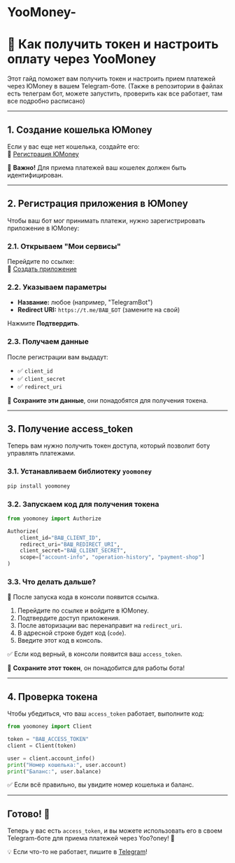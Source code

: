 # YooMoney-
# 📌 Как получить токен и настроить оплату через YooMoney

Этот гайд поможет вам получить токен и настроить прием платежей через ЮMoney в вашем Telegram-боте. (Также в репозитории в файлах есть телеграм бот, можете запустить, проверить как все работает, там все подробно расписано)

---

## 1. Создание кошелька ЮMoney

Если у вас еще нет кошелька, создайте его:  
🔗 [Регистрация ЮMoney](https://yoomoney.ru/)

📌 **Важно!** Для приема платежей ваш кошелек должен быть идентифицирован.

---

## 2. Регистрация приложения в ЮMoney

Чтобы ваш бот мог принимать платежи, нужно зарегистрировать приложение в ЮMoney:

### 2.1. Открываем "Мои сервисы"

Перейдите по ссылке:  
🔗 [Создать приложение](https://yoomoney.ru/myservices/new)

### 2.2. Указываем параметры

- **Название:** любое (например, "TelegramBot")
- **Redirect URI:** `https://t.me/ВАШ_БОТ` (замените на свой)

Нажмите **Подтвердить**.

### 2.3. Получаем данные

После регистрации вам выдадут:
- ✅ `client_id`
- ✅ `client_secret`
- ✅ `redirect_uri`

💾 **Сохраните эти данные**, они понадобятся для получения токена.

---

## 3. Получение access_token

Теперь вам нужно получить токен доступа, который позволит боту управлять платежами.

### 3.1. Устанавливаем библиотеку `yoomoney`

```bash
pip install yoomoney
```

### 3.2. Запускаем код для получения токена

```python
from yoomoney import Authorize

Authorize(
    client_id="ВАШ_CLIENT_ID",
    redirect_uri="ВАШ_REDIRECT_URI",
    client_secret="ВАШ_CLIENT_SECRET",
    scope=["account-info", "operation-history", "payment-shop"]
)
```

### 3.3. Что делать дальше?

📌 После запуска кода в консоли появится ссылка.

1. Перейдите по ссылке и войдите в ЮMoney.
2. Подтвердите доступ приложения.
3. После авторизации вас перенаправит на `redirect_uri`.
4. В адресной строке будет код (`code`).
5. Введите этот код в консоль.

✅ Если код верный, в консоли появится ваш `access_token`.

💾 **Сохраните этот токен**, он понадобится для работы бота!

---

## 4. Проверка токена

Чтобы убедиться, что ваш `access_token` работает, выполните код:

```python
from yoomoney import Client

token = "ВАШ_ACCESS_TOKEN"
client = Client(token)

user = client.account_info()
print("Номер кошелька:", user.account)
print("Баланс:", user.balance)
```

✅ Если всё правильно, вы увидите номер кошелька и баланс.

---

## Готово! 🎉

Теперь у вас есть `access_token`, и вы можете использовать его в своем Telegram-боте для приема платежей через Yoo?oney! 🚀

💡 Если что-то не работает, пишите в [Telegram](https://t.me/worpli)!
